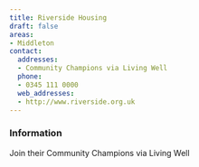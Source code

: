 ```yaml
---
title: Riverside Housing
draft: false
areas:
- Middleton
contact:
  addresses:
  - Community Champions via Living Well
  phone:
  - 0345 111 0000
  web_addresses:
  - http://www.riverside.org.uk
---
```


### Information
Join their Community Champions via Living Well

